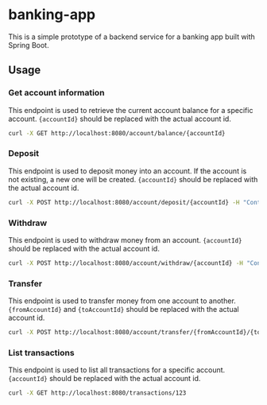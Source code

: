 # banking-app

This is a simple prototype of a backend service for a banking app built with Spring Boot.

## Usage

### Get account information

This endpoint is used to retrieve the current account balance for a specific account.
`{accountId}` should be replaced with the actual account id.

```bash 
curl -X GET http://localhost:8080/account/balance/{accountId}
```

### Deposit
This endpoint is used to deposit money into an account.
If the account is not existing, a new one will be created.
`{accountId}` should be replaced with the actual account id.

```bash
curl -X POST http://localhost:8080/account/deposit/{accountId} -H "Content-Type: application/json" -d "{\"amount\": 10}"
```

### Withdraw
This endpoint is used to withdraw money from an account.
`{accountId}` should be replaced with the actual account id.

```bash
curl -X POST http://localhost:8080/account/withdraw/{accountId} -H "Content-Type: application/json" -d "{\"amount\": 10}"
```

### Transfer
This endpoint is used to transfer money from one account to another.
`{fromAccountId}` and `{toAccountId}` should be replaced with the actual account id.

```bash
curl -X POST http://localhost:8080/account/transfer/{fromAccountId}/{toAccountId} -H "Content-Type: application/json" -d "{\"amount\": 10}"
```

### List transactions
This endpoint is used to list all transactions for a specific account.
`{accountId}` should be replaced with the actual account id.

```bash
curl -X GET http://localhost:8080/transactions/123
```
